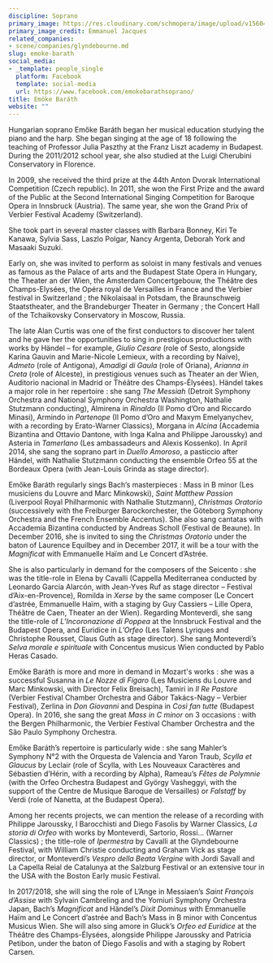 ```yaml
---
discipline: Soprano
primary_image: https://res.cloudinary.com/schmopera/image/upload/v1560465518/media/2019/06/EmokeBarath.jpg
primary_image_credit: Emmanuel Jacques
related_companies:
- scene/companies/glyndebourne.md
slug: emoke-barath
social_media:
- _template: people_single
  platform: Facebook
  template: social-media
  url: https://www.facebook.com/emokebarathsoprano/
title: Emöke Baráth
website: ""
---
```

Hungarian soprano Emőke Baráth began her musical education studying the piano and the harp. She began singing at the age of 18 following the teaching of Professor Julia Paszthy at the Franz Liszt academy in Budapest. During the 2011/2012 school year, she also studied at the Luigi Cherubini Conservatory in Florence.

In 2009, she received the third prize at the 44th Anton Dvorak International Competition (Czech republic). In 2011, she won the First Prize and the award of the Public at the Second International Singing Competition for Baroque Opera in Innsbruck (Austria). The same year, she won the Grand Prix of Verbier Festival Academy (Switzerland).

She took part in several master classes with Barbara Bonney, Kiri Te Kanawa, Sylvia Sass, Laszlo Polgar, Nancy Argenta, Deborah York and Masaaki Suzuki.

Early on, she was invited to perform as soloist in many festivals and venues as famous as the Palace of arts and the Budapest State Opera in Hungary, the Theater an der Wien, the Amsterdam Concertgebouw, the Théâtre des Champs-Elysées, the Opéra royal de Versailles in France and the Verbier festival in Switzerland ; the Nikolaisaal in Potsdam, the Braunschweig Staatstheater, and the Brandeburger Theater in Germany ; the Concert Hall of the Tchaikovsky Conservatory in Moscow, Russia.

The late Alan Curtis was one of the first conductors to discover her talent and he gave her the opportunities to sing in prestigious productions with works by Händel – for example, _Giulio Cesare_ (role of Sesto, alongside Karina Gauvin and Marie-Nicole Lemieux, with a recording by Naïve), _Admeto_ (role of Antigona), _Amadigi di Gaula_ (role of Oriana), _Arianna in Creta_ (role of Alceste), in prestigious venues such as Theater an der Wien, Auditorio nacional in Madrid or Théâtre des Champs-Élysées). Händel takes a major role in her repertoire : she sang _The Messiah_ (Detroit Symphony Orchestra and National Symphony Orchestra Washington, Nathalie Stutzmann conducting), Almirena in _Rinaldo_ (Il Pomo d’Oro and Riccardo Minasi), Armindo in _Partenope_ (Il Pomo d’Oro and Maxym Emelyanychev, with a recording by Erato-Warner Classics), Morgana in _Alcina_ (Accademia Bizantina and Ottavio Dantone, with Inga Kalna and Philippe Jaroussky) and Asteria in _Tamerlano_ (Les ambassadeurs and Alexis Kossenko). In April 2014, she sang the soprano part in _Duello Amoroso_, a pasticcio after Händel, with Nathalie Stutzmann conducting the ensemble Orfeo 55 at the Bordeaux Opera (with Jean-Louis Grinda as stage director).

Emőke Baráth regularly sings Bach’s masterpieces : Mass in B minor (Les musiciens du Louvre and Marc Minkowski), _Saint Matthew Passion_ (Liverpool Royal Philharmonic with Nathalie Stutzmann), _Christmas Oratorio_ (successively with the Freiburger Barockorchester, the Göteborg Symphony Orchestra and the French Ensemble Accentus). She also sang cantatas with Accademia Bizantina conducted by Andreas Scholl (Festival de Beaune). In December 2016, she is invited to sing the _Christmas Oratorio_ under the baton of Laurence Equilbey and in December 2017, it will be a tour with the _Magnificat_ with Emmanuelle Haïm and Le Concert d’Astrée.

She is also particularly in demand for the composers of the Seicento : she was the title-role in Elena by Cavalli (Cappella Mediterranea conducted by Leonardo García Alarcón, with Jean-Yves Ruf as stage director – Festival d’Aix-en-Provence), Romilda in _Xerse_ by the same composer (Le Concert d’astrée, Emmanuelle Haïm, with a staging by Guy Cassiers – Lille Opera, Théâtre de Caen, Theater an der Wien). Regarding Monteverdi, she sang the title-role of _L’Incoronazione di Poppea_ at the Innsbruck Festival and the Budapest Opera, and Euridice in _L’Orfeo_ (Les Talens Lyriques and Christophe Rousset, Claus Guth as stage director). She sang Monteverdi’s _Selva morale e spirituale_ with Concentus musicus Wien conducted by Pablo Heras Casado.

Emőke Baráth is more and more in demand in Mozart's works : she was a successful Susanna in _Le Nozze di Figaro_ (Les Musiciens du Louvre and Marc Minkowski, with Director Felix Breisach), Tamiri in _Il Re Pastore_ (Verbier Festival Chamber Orchestra and Gábor Takács-Nagy – Verbier Festival), Zerlina in _Don Giovanni_ and Despina in _Così fan tutte_ (Budapest Opera). In 2016, she sang the great _Mass in C minor_ on 3 occasions : with the Bergen Philharmonic, the Verbier Festival Chamber Orchestra and the São Paulo Symphony Orchestra.

Emőke Baráth’s repertoire is particularly wide : she sang Mahler’s Symphony N°2 with the Orquesta de Valencia and Yaron Traub, _Scylla et Glaucus_ by Leclair (role of Scylla, with Les Nouveaux Caractères and Sébastien d’Hérin, with a recording by Alpha), Rameau’s _Fêtes de Polymnie_ (with the Orfeo Orchestra Budapest and György Vasheggyi, with the support of the Centre de Musique Baroque de Versailles) or _Falstaff_ by Verdi (role of Nanetta, at the Budapest Opera).

Among her recents projects, we can mention the release of a recording with Philippe Jaroussky, I Barocchisti and Diego Fasolis by Warner Classics, _La storia di Orfeo_ with works by Monteverdi, Sartorio, Rossi... (Warner Classics) ; the title-role of _Ipermestra_ by Cavalli at the Glyndebourne Festival, with William Christie conducting and Graham Vick as stage director, or Monteverdi’s _Vespro della Beata Vergine_ with Jordi Savall and La Capella Reial de Catalunya at the Salzburg Festival or an extensive tour in the USA with the Boston Early music Festival.

In 2017/2018, she will sing the role of L’Ange in Messiaen’s _Saint François d’Assise_ with Sylvain Cambreling and the Yomiuri Symphony Orchestra Japan, Bach’s _Magnificat_ and Händel’s _Dixit Dominus_ with Emmanuelle Haïm and Le Concert d’astrée and Bach’s Mass in B minor with Concentus Musicus Wien. She will also sing amore in Gluck’s _Orfeo ed Euridice_ at the Théâtre des Champs-Élysées, alongside Philippe Jaroussky and Patricia Petibon, under the baton of Diego Fasolis and with a staging by Robert Carsen.